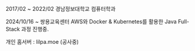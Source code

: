 2017/02 ~ 2022/02 경남정보대학교 컴퓨터학과 

2024/10/16 ~ 쌍용교육센터 AWS와 Docker & Kubernetes를 활용한 Java Full-Stack 과정 진행중.

개인 홈서버 : lilpa.moe (공사중)


